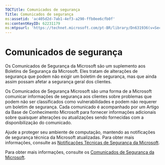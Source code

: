 ```yaml
---
TOCTitle: Comunicados de segurança
Title: Comunicados de segurança
ms:assetid: 'ac405d2d-7ab1-4ef3-a290-ffb0ee6cfb0f'
ms:contentKeyID: 62231179
ms:mtpsurl: 'https://technet.microsoft.com/pt-BR/library/Dn631936(v=Security.10)'
---
```


Comunicados de segurança
========================

Os Comunicados de Segurança da Microsoft são um suplemento aos Boletins de Segurança da Microsoft. Eles tratam de alterações de segurança que podem não exigir um boletim de segurança, mas que ainda assim possam afetar a segurança geral dos clientes.

Os Comunicados de Segurança Microsoft são uma forma de a Microsoft comunicar informações de segurança aos clientes sobre problemas que podem não ser classificados como vulnerabilidades e podem não requerer um boletim de segurança. Cada comunicado é acompanhado por um Artigo da Base de Conhecimento Microsoft para fornecer informações adicionais sobre quaisquer alterações ou atualizações sendo fornecidas com a disponibilização do comunicado.

Ajude a proteger seu ambiente de computação, mantendo as notificações de segurança técnica da Microsoft atualizadas. Para obter mais informações, consulte as [Notificações Técnicas de Segurança da Microsoft](http://technet.microsoft.com/pt-br/security/dd252948).

Para obter mais informações, consulte os [Comunicados de Segurança da Microsoft](https://technet.microsoft.com/pt-br/security/advisory).
